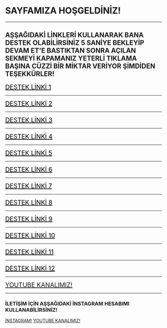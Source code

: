 <!DOCTYPE html>
<html>
<head>
	<title>ZENCİ CR </title>
	<meta charset="UTF-8">
	<meta name="Yusuf" content="width=device-width" initial-sclae="10">
	<meta name="description" content="web sitem youtube kanalım ile ilgilidir">
	<meta name="keywords" content="clash royale,youtube">
	<meta http-equiv="refresh" content="120">
	<style>
	.cs{
		color:black;font-size: 20px;
	}
	body{
		background-color:light grey;
	}
</style>
</head>
<body>
<h1><b>SAYFAMIZA HOŞGELDİNİZ!</b></h1>
<hr>
<h2>AŞŞAĞIDAKİ LİNKLERİ KULLANARAK BANA DESTEK OLABİLİRSİNİZ 5 SANİYE BEKLEYİP DEVAM ET'E BASTIKTAN SONRA AÇILAN SEKMEYİ KAPAMANIZ YETERLİ TIKLAMA BAŞINA CÜZZİ BİR MİKTAR VERİYOR ŞİMDİDEN TEŞEKKÜRLER!</h2>
<a href="http://bc.vc/AWmOtab" class="cs"target="blank" title="DESTEK LİNKİ">DESTEK LİNKİ 1</a><hr>
<a href="http://bc.vc/6g2Jue5" class="cs"target="blank" title="DESTEK LİNKİ">DESTEK  LİNKİ 2</a><hr>
<a href="http://bc.vc/Mzbi1HU" class="cs"target="blank" title="DESTEK LİNKİ">DESTEK LİNKİ 3</a><hr>
<a href="http://bc.vc/7ab3cy6" class="cs"target="blank" title="DESTEK LİNKİ">DESTEK  LİNKİ 4</a><hr>
<a href="http://bc.vc/ICu1lyk" class="cs"target="blank" title="DESTEK LİNKİ">DESTEK  LİNKİ 5</a><hr>
<a href="http://bc.vc/iEyVOez" class="cs"target="blank" title="DESTEK LİNKİ">DESTEK  LİNKİ 6</a><hr>
<a href="http://bc.vc/zUemk7R" class="cs"target="blank" title="DESTEK LİNKİ">DESTEK LİNKİ 7</a><hr>
<a href="http://bc.vc/UkwiSJX" class="cs"target="blank" title="DESTEK LİNKİ">DESTEK  LİNKİ 8</a><hr>
<a href="http://bc.vc/E2jIGfm" class="cs"target="blank" title="DESTEK LİNKİ">DESTEK  LİNKİ 9</a><hr>
<a href="http://bc.vc/VYo1PL7" class="cs"target="blank" title="DESTEK LİNKİ">DESTEK  LİNKİ 10</a><hr>
<a href="http://bc.vc/QzgpWEI" class="cs" target="blank" title="DESTEK LİNKİ">DESTEK  LİNKİ 11</a><hr>
<a href="http://bc.vc/ykyO1sf" class="cs" target="blank" title="DESTEK LİNKİ">DESTEK  LİNKİ 12</a><hr>
<a href="https://www.youtube.com/@ZenciCR/videos" target="blank" title="Youtube linkimiz" style="font-size: 20px;">YOUTUBE KANALIMIZ!</a>
	<hr>
	<h3>İLETİŞİM İÇİN AŞŞAĞIDAKİ İNSTAGRAM HESABIMI KULLANABİLİRSİNİZ!</h3>
	<a href="https://www.instagram.com/_avcyusuf?igsh=<HI4YnR0emZyanZk" target="blank" title="İnstagram Hesabım">İNSTAGRAM!</a>
		<a href="https://www.youtube.com/@ZenciCR/videos" target="blank" title="Youtube linkimiz">YOUTUBE KANALIMIZ!</a>
</body>
</html>
